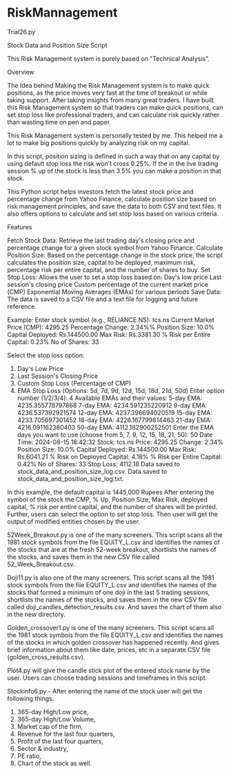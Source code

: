 # RiskMannagement

Trial26.py

Stock Data and Position Size Script

This Risk Management system is purely based on "Technical Analysis".

Overview

The Idea behind Making the Risk Management system is to make quick positions, as the price moves very fast at the time of breakout or while taking support.
After taking insights from many great traders. I have built this Risk Management system so that traders can make quick positions, can set stop loss like professional traders, and can calculate risk quickly rather than wasting time on pen and paper. 

This Risk Management system is personally tested by me. This helped me a lot to make big positions quickly by analyzing risk on my capital. 
 
In this script, position sizing is defined in such a way that on any capital by using default stop loss the risk won't cross 0.25%. If the in the live trading session % up of the stock is less than 3.5% you can make a position in that stock.

This Python script helps investors fetch the latest stock price and percentage change from Yahoo Finance, calculate position size based on risk management principles, and save the data to both CSV and text files. It also offers options to calculate and set stop loss based on various criteria. 

Features

Fetch Stock Data: Retrieve the last trading day's closing price and percentage change for a given stock symbol from Yahoo Finance.
Calculate Position Size: Based on the percentage change in the stock price, the script calculates the position size, capital to be deployed, maximum risk, percentage risk per entire capital, and the number of shares to buy.
Set Stop Loss: Allows the user to set a stop loss based on:
Day's low price
Last session's closing price
Custom percentage of the current market price (CMP)
Exponential Moving Averages (EMAs) for various periods
Save Data: The data is saved to a CSV file and a text file for logging and future reference.

Example: 
Enter stock symbol (e.g., RELIANCE.NS): tcs.ns
Current Market Price (CMP): 4295.25
Percentage Change: 2.34%%
Position Size: 10.0%
Capital Deployed: Rs.144500.00
Max Risk: Rs.3381.30
% Risk per Entire Capital: 0.23%
No of Shares: 33

Select the stop loss option:
1. Day's Low Price
2. Last Session's Closing Price
3. Custom Stop Loss (Percentage of CMP)
4. EMA Stop Loss (Options: 5d, 7d, 9d, 12d, 15d, 18d, 21d, 50d)
Enter option number (1/2/3/4): 4
Available EMAs and their values:
5-day EMA: 4235.355778797868
7-day EMA: 4234.591235220912
9-day EMA: 4236.537392921574
12-day EMA: 4237.396694020519
15-day EMA: 4233.705697301452
18-day EMA: 4226.167799814463
21-day EMA: 4216.091162380403
50-day EMA: 4112.182900252501
Enter the EMA days you want to use (choose from 5, 7, 9, 12, 15, 18, 21, 50): 50
Date Time: 2024-08-15 18:42:32
Stock: tcs.ns
Price: 4295.25
Change: 2.34%
Position Size: 10.0%
Capital Deployed: Rs.144500.00
Max Risk: Rs.6041.21
% Risk on Deployed Capital: 4.18%
% Risk per Entire Capital: 0.42%
No of Shares: 33
Stop Loss: 4112.18
Data saved to stock_data_and_position_size_log.csv.
Data saved to stock_data_and_position_size_log.txt.

In this example, the default capital is 1445,000 Rupees
After entering the symbol of the stock the CMP, % Up, Position Size, Max Risk, deployed capital, % risk per entire capital, and the number of shares will be printed.
Further, users can select the option to set stop loss. Then user will get the output of modified entities chosen by the user.


52Week_Breakout.py is one of the many screeners. This script scans all the 1981 stock symbols from the file EQUITY_L.csv and identifies the names of the stocks that are at the fresh 52-week breakout, shortlists the names of the stocks, and saves them in the new CSV file called 52_Week_Breakout.csv.

Doji11.py is also one of the many screeners. This script scans all the 1981 stock symbols from the file EQUITY_L.csv and identifies the names of the stocks that formed a minimum of one doji in the last 5 trading sessions, shortlists the names of the stocks, and saves them in the new CSV file called doji_candles_detection_results.csv. And saves the chart of them also in the new directory.

Golden_crossover1.py is one of the many screeners. This script scans all the 1981 stock symbols from the file EQUITY_L.csv and identifies the names of the stocks in which golden crossover has happened recently. And gives brief information about them like date, prices, etc in a separate CSV file (golden_cross_results.csv).

Plot4.py will give the candle stick plot of the entered stock name by the user. Users can choose trading sessions and timeframes in this script.

Stockinfo6.py - After entering the name of the stock user will get the following things:
 1. 365-day High/Low price,
 2. 365-day High/Low Volume,
 3. Market cap of the firm,
 4. Revenue for the last four quarters,
 5. Profit of the last four quarters,
 6. Sector & industry,
 7. PE ratio,
 8. Chart of the stock as well.


